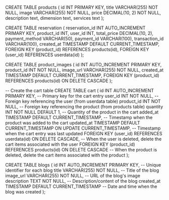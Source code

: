 CREATE TABLE products (
    id INT PRIMARY KEY,
    title VARCHAR(255) NOT NULL,
    image VARCHAR(255) NOT NULL,
    price DECIMAL(10, 2) NOT NULL,
    description text,
    dimension text,
    services text
);

CREATE TABLE reservation (
    reservation_id INT AUTO_INCREMENT PRIMARY KEY,
    product_id INT,
    user_id INT,
    total_price DECIMAL(10, 2),
    payment_method VARCHAR(50),
    payment_id VARCHAR(100),
    transaction_id VARCHAR(100),
    created_at TIMESTAMP DEFAULT CURRENT_TIMESTAMP,
    FOREIGN KEY (product_id) REFERENCES products(id),
    FOREIGN KEY (user_id) REFERENCES userdata(id)
);

CREATE TABLE product_images (
    id INT AUTO_INCREMENT PRIMARY KEY,
    product_id INT NOT NULL,
    image_url VARCHAR(255) NOT NULL,
    created_at TIMESTAMP DEFAULT CURRENT_TIMESTAMP,
    FOREIGN KEY (product_id) REFERENCES products(id) ON DELETE CASCADE
);

-- Create the cart table
CREATE TABLE cart (
    id INT AUTO_INCREMENT PRIMARY KEY,          -- Primary key for the cart entry
    user_id INT NOT NULL,                       -- Foreign key referencing the user (from userdata table)
    product_id INT NOT NULL,                    -- Foreign key referencing the product (from products table)
    quantity INT NOT NULL DEFAULT 1,            -- Quantity of the product in the cart
    added_at TIMESTAMP DEFAULT CURRENT_TIMESTAMP, -- Timestamp when the product was added to the cart
    updated_at TIMESTAMP DEFAULT CURRENT_TIMESTAMP ON UPDATE CURRENT_TIMESTAMP, -- Timestamp when the cart entry was last updated
    FOREIGN KEY (user_id) REFERENCES userdata(id) ON DELETE CASCADE, -- When the user is deleted, delete the cart items associated with the user
    FOREIGN KEY (product_id) REFERENCES products(id) ON DELETE CASCADE -- When the product is deleted, delete the cart items associated with the product
);

CREATE TABLE blogs (
    id INT AUTO_INCREMENT PRIMARY KEY,         -- Unique identifier for each blog
    title VARCHAR(255) NOT NULL,               -- Title of the blog
    image_url VARCHAR(255) NOT NULL,           -- URL of the blog's image
    description TEXT NOT NULL,                 -- Description/content of the blog
    created_at TIMESTAMP DEFAULT CURRENT_TIMESTAMP -- Date and time when the blog was created
);
